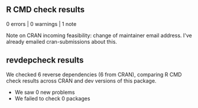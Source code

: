 ## R CMD check results

0 errors | 0 warnings | 1 note

Note on CRAN incoming feasibility: change of maintainer email address. I've already emailed cran-submissions about this.

## revdepcheck results

We checked 6 reverse dependencies (6 from CRAN), comparing R CMD check results across CRAN and dev versions of this package.

 * We saw 0 new problems
 * We failed to check 0 packages
